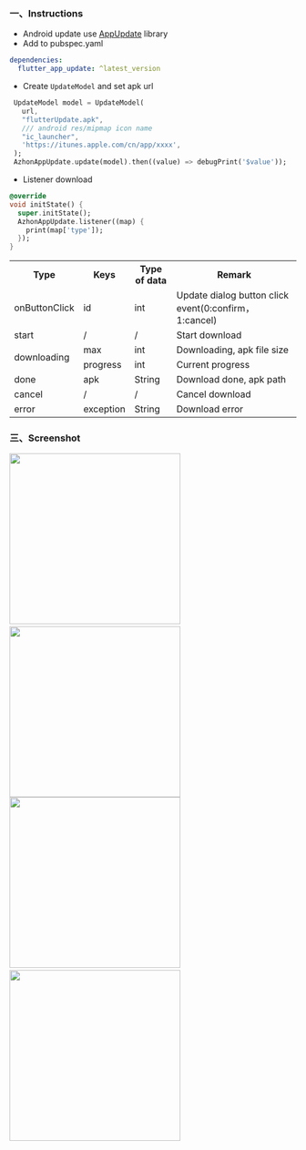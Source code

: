 ### 一、Instructions
- Android update use [AppUpdate](https://github.com/azhon/AppUpdate) library
- Add to pubspec.yaml
```yaml
dependencies:
  flutter_app_update: ^latest_version
```

- Create `UpdateModel` and set apk url

```dart
 UpdateModel model = UpdateModel(
   url,
   "flutterUpdate.apk",
   /// android res/mipmap icon name
   "ic_launcher",
   'https://itunes.apple.com/cn/app/xxxx',
 );
 AzhonAppUpdate.update(model).then((value) => debugPrint('$value'));
```
- Listener download

```dart
@override
void initState() {
  super.initState();
  AzhonAppUpdate.listener((map) {
    print(map['type']);
  });
}
```

<table>
	<tr>
	    <th>Type</th>
	    <th>Keys</th>
	    <th>Type of data</th>
	    <th>Remark</th>
	</tr >
	<tr>
	    <td>onButtonClick</td>
	    <td>id</td>
	    <td>int</td>
	    <td>Update dialog button click event(0:confirm，1:cancel)</td>
	</tr>
	<tr>
	    <td>start</td>
	    <td>/</td>
	    <td>/</td>
	    <td>Start download</td>
	</tr>
	<tr>
	    <td rowspan="2">downloading</td>
	    <td>max</td>
	    <td>int</td>
	    <td>Downloading, apk file size </td>
	</tr>
	<tr>
	    <td>progress</td>
	    <td>int</td>
	    <td>Current progress</td>
	</tr>
	<tr>
	    <td>done</td>
	    <td>apk</td>
	    <td>String</td>
	    <td>Download done, apk path</td>
	</tr>
	<tr>
	    <td>cancel</td>
	    <td>/</td>
	    <td>/</td>
	    <td>Cancel download</td>
	</tr>
	<tr>
	    <td>error</td>
	    <td>exception</td>
	    <td>String</td>
	    <td>Download error</td>
	</tr>
</table>


### 三、Screenshot

<img src="https://raw.githubusercontent.com/azhon/FlutterAppUpdate/main/example/img/img1.png" width="300">　<img src="https://raw.githubusercontent.com/azhon/FlutterAppUpdate/main/example/img/img2.png" width="300">
<img src="https://raw.githubusercontent.com/azhon/FlutterAppUpdate/main/example/img/img3.png" width="300">　<img src="https://raw.githubusercontent.com/azhon/FlutterAppUpdate/main/example/img/img4.png" width="300">
